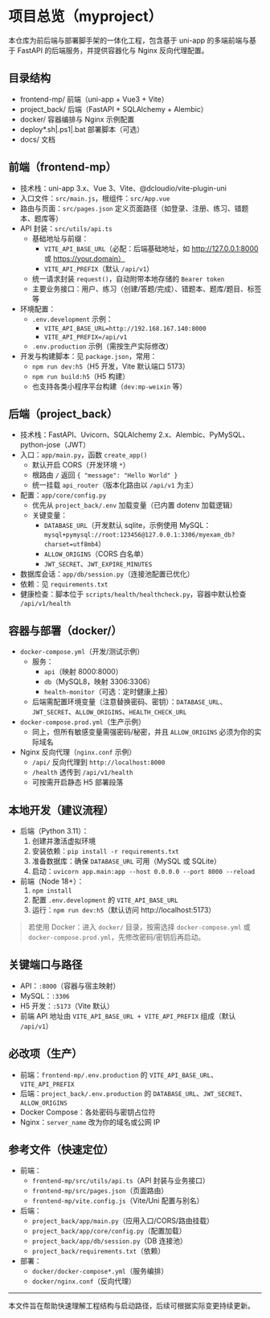 # 项目总览（myproject）

本仓库为前后端与部署脚手架的一体化工程，包含基于 uni-app 的多端前端与基于 FastAPI 的后端服务，并提供容器化与 Nginx 反向代理配置。

## 目录结构

- frontend-mp/ 前端（uni-app + Vue3 + Vite）
- project_back/ 后端（FastAPI + SQLAlchemy + Alembic）
- docker/ 容器编排与 Nginx 示例配置
- deploy*.sh|.ps1|.bat 部署脚本（可选）
- docs/ 文档

## 前端（frontend-mp）

- 技术栈：uni-app 3.x、Vue 3、Vite、@dcloudio/vite-plugin-uni
- 入口文件：`src/main.js`，根组件：`src/App.vue`
- 路由与页面：`src/pages.json` 定义页面路径（如登录、注册、练习、错题本、题库等）
- API 封装：`src/utils/api.ts`
  - 基础地址与前缀：
    - `VITE_API_BASE_URL`（必配：后端基础地址，如 http://127.0.0.1:8000 或 https://your.domain）
    - `VITE_API_PREFIX`（默认 `/api/v1`）
  - 统一请求封装 `request()`，自动附带本地存储的 `Bearer token`
  - 主要业务接口：用户、练习（创建/答题/完成）、错题本、题库/题目、标签等
- 环境配置：
  - `.env.development` 示例：
    - `VITE_API_BASE_URL=http://192.168.167.140:8000`
    - `VITE_API_PREFIX=/api/v1`
  - `.env.production` 示例（需按生产实际修改）
- 开发与构建脚本：见 `package.json`，常用：
  - `npm run dev:h5`（H5 开发，Vite 默认端口 5173）
  - `npm run build:h5`（H5 构建）
  - 也支持各类小程序平台构建（`dev:mp-weixin` 等）

## 后端（project_back）

- 技术栈：FastAPI、Uvicorn、SQLAlchemy 2.x、Alembic、PyMySQL、python-jose（JWT）
- 入口：`app/main.py`，函数 `create_app()`
  - 默认开启 CORS（开发环境 `*`）
  - 根路由 `/` 返回 `{ "message": "Hello World" }`
  - 统一挂载 `api_router`（版本化路由以 `/api/v1` 为主）
- 配置：`app/core/config.py`
  - 优先从 `project_back/.env` 加载变量（已内置 dotenv 加载逻辑）
  - 关键变量：
    - `DATABASE_URL`（开发默认 sqlite，示例使用 MySQL：`mysql+pymysql://root:123456@127.0.0.1:3306/myexam_db?charset=utf8mb4`）
    - `ALLOW_ORIGINS`（CORS 白名单）
    - `JWT_SECRET`、`JWT_EXPIRE_MINUTES`
- 数据库会话：`app/db/session.py`（连接池配置已优化）
- 依赖：见 `requirements.txt`
- 健康检查：脚本位于 `scripts/health/healthcheck.py`，容器中默认检查 `/api/v1/health`

## 容器与部署（docker/）

- `docker-compose.yml`（开发/测试示例）
  - 服务：
    - `api`（映射 8000:8000）
    - `db`（MySQL8，映射 3306:3306）
    - `health-monitor`（可选：定时健康上报）
  - 后端需配置环境变量（注意替换密码、密钥）：`DATABASE_URL`、`JWT_SECRET`、`ALLOW_ORIGINS`、`HEALTH_CHECK_URL`
- `docker-compose.prod.yml`（生产示例）
  - 同上，但所有敏感变量需强密码/秘密，并且 `ALLOW_ORIGINS` 必须为你的实际域名
- Nginx 反向代理（`nginx.conf` 示例）
  - `/api/` 反向代理到 `http://localhost:8000`
  - `/health` 透传到 `/api/v1/health`
  - 可按需开启静态 H5 部署段落

## 本地开发（建议流程）

- 后端（Python 3.11）：
  1) 创建并激活虚拟环境
  2) 安装依赖：`pip install -r requirements.txt`
  3) 准备数据库：确保 `DATABASE_URL` 可用（MySQL 或 SQLite）
  4) 启动：`uvicorn app.main:app --host 0.0.0.0 --port 8000 --reload`
- 前端（Node 18+）：
  1) `npm install`
  2) 配置 `.env.development` 的 `VITE_API_BASE_URL`
  3) 运行：`npm run dev:h5`（默认访问 http://localhost:5173）

> 若使用 Docker：进入 `docker/` 目录，按需选择 `docker-compose.yml` 或 `docker-compose.prod.yml`，先修改密码/密钥后再启动。

## 关键端口与路径

- API：`:8000`（容器与宿主映射）
- MySQL：`:3306`
- H5 开发：`:5173`（Vite 默认）
- 前端 API 地址由 `VITE_API_BASE_URL + VITE_API_PREFIX` 组成（默认 `/api/v1`）

## 必改项（生产）

- 前端：`frontend-mp/.env.production` 的 `VITE_API_BASE_URL`、`VITE_API_PREFIX`
- 后端：`project_back/.env.production` 的 `DATABASE_URL`、`JWT_SECRET`、`ALLOW_ORIGINS`
- Docker Compose：各处密码与密钥占位符
- Nginx：`server_name` 改为你的域名或公网 IP

## 参考文件（快速定位）

- 前端：
  - `frontend-mp/src/utils/api.ts`（API 封装与业务接口）
  - `frontend-mp/src/pages.json`（页面路由）
  - `frontend-mp/vite.config.js`（Vite/Uni 配置与别名）
- 后端：
  - `project_back/app/main.py`（应用入口/CORS/路由挂载）
  - `project_back/app/core/config.py`（配置加载）
  - `project_back/app/db/session.py`（DB 连接池）
  - `project_back/requirements.txt`（依赖）
- 部署：
  - `docker/docker-compose*.yml`（服务编排）
  - `docker/nginx.conf`（反向代理）

---

本文件旨在帮助快速理解工程结构与启动路径，后续可根据实际变更持续更新。